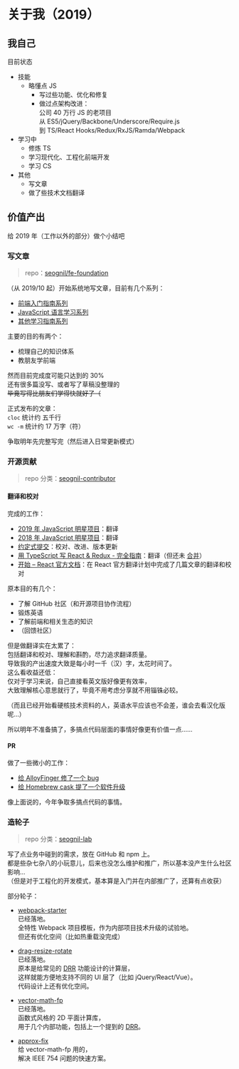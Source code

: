 # 关于我（2019）

## 我自己

目前状态

- 技能
  - 略懂点 JS
    - 写过些功能、优化和修复
    - 做过点架构改进：  
      公司 40 万行 JS 的老项目  
      从 ES5/jQuery/Backbone/Underscore/Require.js  
      到 TS/React Hooks/Redux/RxJS/Ramda/Webpack
- 学习中
  - 修炼 TS
  - 学习现代化、工程化前端开发
  - 学习 CS
- 其他
  - 写文章
  - 做了些技术文档翻译

## 价值产出

给 2019 年（工作以外的部分）做个小结吧

### 写文章

> repo：[seognil/fe-foundation](https://github.com/seognil/fe-foundation)

（从 2019/10 起）开始系统地写文章，目前有几个系列：

- [前端入门指南系列](./fe-development-cookbook.md)
- [JavaScript 语言学习系列](./js-foundation.md)
- [其他学习指南系列](./study-methodology.md)

主要的目的有两个：

- 梳理自己的知识体系
- 教朋友学前端

然而目前完成度可能只达到的 30%  
还有很多篇没写、或者写了草稿没整理的  
~~毕竟写得比朋友们学得快就好了（~~

正式发布的文章：  
`cloc` 统计约 五千行  
`wc -m` 统计约 17 万字（符）

争取明年先完整写完（然后进入日常更新模式）

### 开源贡献

> repo 分类：[seognil-contributor](https://github.com/seognil-contributor)

#### 翻译和校对

完成的工作：

- [2019 年 JavaScript 明星项目](https://risingstars.js.org/2019/zh)：翻译
- [2018 年 JavaScript 明星项目](https://risingstars.js.org/2018/zh)：翻译
  <!-- - [The State of JavaScript 2019](https://2019.stateofjs.com/) -->
- [约定式提交](https://www.conventionalcommits.org/zh-hans/v1.0.0-beta.4/)：校对、改进、版本更新
  <!-- - [Typescript-Handbook](https://github.com/zhongsp/TypeScript/pull/274)：[官方文档](https://www.typescriptlang.org/) 的社区翻译中的一章 -->
- [用 TypeScript 写 React & Redux - 完全指南](https://github.com/seognil-contributor/react-redux-typescript-guide)：翻译（但还未 [合并](https://github.com/piotrwitek/react-redux-typescript-guide/pull/199)）
- [开始 – React 官方文档](https://zh-hans.reactjs.org/docs/getting-started.html)：在 React 官方翻译计划中完成了几篇文章的翻译和校对

原本目的有几个：

- 了解 GitHub 社区（和开源项目协作流程）
- 锻炼英语
- 了解前端和相关生态的知识
- （回馈社区）

但是做翻译实在太累了：  
包括翻译和校对、理解和斟酌，尽力追求翻译质量。  
导致我的产出速度大致是每小时一千（汉）字，太花时间了。  
这么看收益还低：  
仅对于学习来说，自己直接看英文版好像更有效率，  
大致理解核心意思就行了，毕竟不用考虑分享就不用锱铢必较。

（而且已经开始看硬核技术资料的人，英语水平应该也不会差，谁会去看汉化版呢…）

所以明年不准备搞了，多搞点代码层面的事情好像更有价值一点……

<!-- [关于翻译](./) -->

#### PR

做了一些微小的工作：

- [给 AlloyFinger 修了一个 bug](https://github.com/AlloyTeam/AlloyFinger/pull/85)
- [给 Homebrew cask 提了一个软件升级](https://github.com/Homebrew/homebrew-cask/pull/71677)

像上面说的，今年争取多搞点代码的事情。

### 造轮子

> repo 分类：[seognil-lab](https://github.com/seognil-lab)

写了点业务中碰到的需求，放在 GitHub 和 npm 上。  
都是些杂七杂八的小玩意儿，后来也没怎么维护和推广，所以基本没产生什么社区影响…  
（但是对于工程化的开发模式，基本算是入门并在内部推广了，还算有点收获）

部分轮子：

- [webpack-starter](https://github.com/seognil-lab/webpack-starter)  
  已经落地。  
  全特性 Webpack 项目模板，作为内部项目技术升级的试验地。  
  但还有优化空间（比如热重载没完成）

- [drag-resize-rotate](https://github.com/seognil-lab/drag-resize-rotate)  
  已经落地。  
  原本是给常见的 [DRR](https://www.npmjs.com/search?q=drag%20rotate) 功能设计的计算层，  
  这样就能方便地支持不同的 UI 层了（比如 jQuery/React/Vue）。  
  代码设计上还有优化空间。

- [vector-math-fp](https://github.com/seognil-lab/vector-math-fp)  
  已经落地。  
  函数式风格的 2D 平面计算库，  
  用于几个内部功能，包括上一个提到的 [DRR](https://github.com/seognil-lab/drag-resize-rotate/blob/master/package.json#L66)。

- [approx-fix](https://github.com/seognil-lab/approx-fix)  
  给 vector-math-fp 用的，  
  解决 IEEE 754 问题的快速方案。
